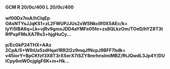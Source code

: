 #### GCM R 20/0c/400 L 20/0c/400
**wf00Dx7mA/hClqEp**<br/>**OAsNTYsJJqKS1+zL2FWUPJJUs2xWSNkcIlf0X5AEc/k=**<br/>**lyYi5lBA6q+Lk+vjRv9gmxJDD4aYMFe05fe+zs8QLkzOm/TOeD/hYZ8T3tRfPxpFMsXA7Rs3+hjgHuCy...**<br/><br/>
**p/EcGkP24THX+AAz**<br/>**2CpA/S+WIhUa5zdHqat1RR2l2z9mqJfNcpJ9BFF7hdk=**<br/>**v45iorY+BpCKfzf3X8T3rXSerX7iSZY8mrhnsImiMBZ/RtJQwdL3Jp4Y/DUICpy6mWOcjglgF6K+m+Hk...**